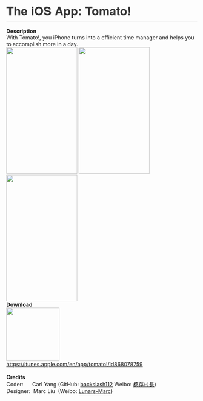 <div><br></div><div><includetail><div></div><div><h1 style="box-sizing: border-box; font-size: 2.25em; margin-right: 0px; margin-bottom: 16px; margin-left: 0px; line-height: 1.2; position: relative; padding-bottom: 0.3em; border-bottom-width: 1px; border-bottom-style: solid; border-bottom-color: rgb(238, 238, 238); color: rgb(51, 51, 51); font-family: 'Helvetica Neue', Helvetica, 'Segoe UI', Arial, freesans, sans-serif; margin-top: 0px !important;">The iOS App: Tomato!</h1></div><div><b>Description</b> &nbsp;</div><div>With Tomato!, you iPhone turns into a efficient time manager and helps you to accomplish more in a day. &nbsp;</div><div><img src="https://cloud.githubusercontent.com/assets/5343215/6728463/ed04c7be-ce64-11e4-9d6e-cd2176b67347.png" width="187px" height="333px">&nbsp;<img src="https://cloud.githubusercontent.com/assets/5343215/6728470/f393817e-ce64-11e4-9f94-a99fda68429d.png" width="187px" height="333px">&nbsp;<img src="https://cloud.githubusercontent.com/assets/5343215/6728465/f022cd06-ce64-11e4-9142-f9047babbbed.png" width="187px" height="333px"></div><div><b>Download</b></div><div><img src="https://cloud.githubusercontent.com/assets/5343215/6728854/1506851a-ce68-11e4-8d90-637e66093838.JPG"  width="140px" height="140px"></div><div><a href="https://itunes.apple.com/en/app/tomato!/id868078759">https://itunes.apple.com/en/app/tomato!/id868078759</a></div><div><br></div><div><b>Credits</b></div><div>Coder: &nbsp; &nbsp; &nbsp;Carl Yang (GitHub: <a href="https://github.com/backslash112">backslash112</a>&nbsp;Weibo: <a href="http://weibo.com/hiyangc">杨存村長</a>)</div><div>Designer: &nbsp;Marc Liu &nbsp;(Weibo: <a href="http://weibo.com/u/2829055915">Lunars-Marc</a>)</div></includetail></div>
